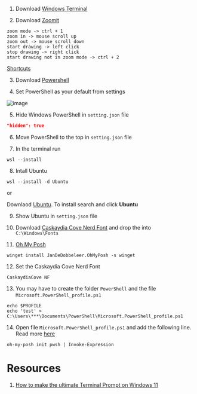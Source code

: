 1. Download [Windows Terminal](https://apps.microsoft.com/store/detail/windows-terminal/9N0DX20HK701)

2. Download [Zoomit](https://docs.microsoft.com/en-us/sysinternals/downloads/zoomit)
```
zoom mode -> ctrl + 1
zoom in -> mouse scroll up
zoom out -> mouse scroll down
start drawing -> left click
stop drawing -> right click
start drawing not in zoom mode -> ctrl + 2
```
[Shortcuts](https://learn.microsoft.com/en-us/sysinternals/downloads/zoomit#shortcuts)

3. Download [Powershell](https://github.com/powershell/powershell)

4. Set PowerShell as your default from settings

![image](https://user-images.githubusercontent.com/1612112/186836850-b955f13b-d27c-4066-9cf8-1c8b40a44dc4.png)

5. Hide Windows PowerShell in `setting.json` file

```json
"hidden": true
```

6. Move PowerShell to the top in `setting.json` file

7. In the terminal run

```shell
wsl --install
```

8. Intall Ubuntu

```
wsl --install -d Ubuntu
```

or

Downlaod [Ubuntu](https://apps.microsoft.com/store/detail/ubuntu/9PDXGNCFSCZV). To install search and click **Ubuntu**

9. Show Ubuntu in `setting.json` file

10. Download [Caskaydia Cove Nerd Font](https://www.nerdfonts.com/font-downloads) and drop the into `C:\Windows\Fonts`

11. [Oh My Posh](https://ohmyposh.dev/docs)

```shell
winget install JanDeDobbeleer.OhMyPosh -s winget
```

12. Set the Caskaydia Cove Nerd Font

```
CaskaydiaCove NF
```

13. You may have to create the folder `PowerShell` and the file `Microsoft.PowerShell_profile.ps1`

```shell
echo $PROFILE
echo 'test' > C:\Users\***\Documents\PowerShell\Microsoft.PowerShell_profile.ps1
```

14. Open file `Microsoft.PowerShell_profile.ps1` and add the following line. Read more [here](https://ohmyposh.dev/docs/installation/prompt)

```
oh-my-posh init pwsh | Invoke-Expression
```

# Resources
1. [How to make the ultimate Terminal Prompt on Windows 11](https://www.youtube.com/watch?v=VT2L1SXFq9U)
